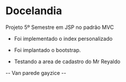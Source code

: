 ﻿# Docelandia

Projeto 5º Semestre em JSP no padrão MVC


- Foi implementado o index personalizado

- Foi implantado o bootstrap.

- Testando a area de cadastro do Mr Reyaldo

-- Van parede gayzice -- 